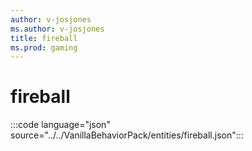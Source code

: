 ```yaml
---
author: v-josjones
ms.author: v-josjones
title: fireball
ms.prod: gaming
---
```


# fireball

:::code language="json" source="../../VanillaBehaviorPack/entities/fireball.json":::
